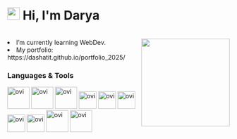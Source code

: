 <h1>  <img src="https://emojis.slackmojis.com/emojis/images/1621024394/39092/cat-roll.gif?1621024394" width="28" /> Hi, I'm Darya </h1>
<!-- <img src="https://user-images.githubusercontent.com/74038190/226127923-0e8b7792-7b3c-462b-951b-63c96ba1a5af.gif" width=40px> -->
<br>
<div>
<!--   <img src="https://github.com/Anmol-Baranwal/Cool-GIFs-For-GitHub/assets/74038190/406eb3e6-caba-401d-93c8-e0a7941c84b9" align="right" width="300">&nbsp; -->

  <img align='right' src='https://user-images.githubusercontent.com/5713670/87202985-820dcb80-c2b6-11ea-9f56-7ec461c497c3.gif' width='200"'>
  <li>I’m currently learning WebDev.</li>
  <li>My portfolio: https://dashatit.github.io/portfolio_2025/ </li>
</div>
<h3>Languages & Tools</h3>
<div>
  <img src="https://img.icons8.com/?size=100&id=IQzM79ERZ3I8&format=png&color=000000" alt="ovi" width="50"/>
  <img src="https://img.icons8.com/?size=100&id=NPK9UueLJjaj&format=png&color=000000" alt="ovi" width="50"/>
  <img src="https://img.icons8.com/?size=100&id=TuubxAtYIETs&format=png&color=000000" alt="ovi" width="50"/>
  <img src="https://img.icons8.com/?size=100&id=121463&format=png&color=000000" alt="ovi" width="40"/>
  <img src="https://img.icons8.com/?size=100&id=46972&format=png&color=000000" alt="ovi" width="40"/>
  <img src="https://img.icons8.com/?size=100&id=lVitPDXqQKP8&format=png&color=000000" alt="ovi" width="40"/>
  <img src="https://img.icons8.com/?size=100&id=78Fr72VCwbPq&format=png&color=000000" alt="ovi" width="40"/>
  <img src="https://img.icons8.com/?size=100&id=4PiNHtUJVbLs&format=png&color=000000" alt="ovi" width="40"/>
  <img src="https://img.icons8.com/?size=100&id=UG5EO81XNkPs&format=png&color=000000" alt="ovi" width="50"/>

  <img src="https://img.icons8.com/?size=100&id=ksMs0PlzI1vG&format=png&color=000000" alt="ovi" width="50"/>
  
</div>
<!-- <div align="left">
  <img src="https://github-readme-stats.vercel.app/api/top-langs?username=dashatit&show_icons=true&locale=en&layout=compact&theme=chartreuse-dark" alt="ovi" width="400"/>
</div> -->

<!-- Markdown -->
<br>

